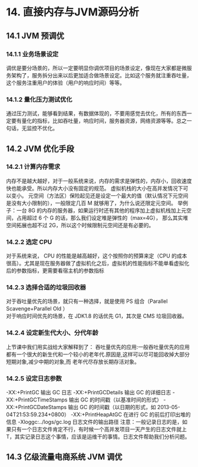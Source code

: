 # 14. 直接内存与JVM源码分析

## 14.1 JVM 预调优

### 14.1.1 业务场景设定

调优是要分场景的，所以一定要明显你调优项目的场景设定，像现在大家都是微服务架构了，服务拆分出来以后更加适合做场景设定。比如这个服务就注重吞吐量，这个服务注重用户的体验（用户的响应时间）等等。

### 14.1.2 量化压力测试优化 

通过压力测试，能够看到结果，有数据体现的，不要用感觉去优化，所有的东西一定要有量化的指标，比如吞吐量，响应时间，服务器资源，网络资源等等。总之一句话，无监控不优化。

## 14.2 JVM 优化手段

### 14.2.1 计算内存需求 

内存不是越大越好，对于一般系统来说，内存的需求是弹性的，内存小，回收速度快也能承受。所以内存大小没有固定的规范。 虚拟机栈的大小在高并发情况下可以变小。 元空间（方法区）保险起见还是设定一个最大的值（默认情况下元空间是没有大小限制的），一般限定几百 M 就够用了，为什么说还限定元空间。 举例子：一台 8G 的内存的服务器，如果运行时还有其他的程序加上虚拟机栈加上元空间，占用超过 6 个 G 的话，那么我们设定堆是弹性的（max=4G）， 那么其实堆空间拓展也超不过 2G，所以这个时候限制元空间还是有必要的。 

### 14.2.2 选定 CPU 

对于系统来说， CPU 的性能是越高越好，这个按照你的预算来定（CPU 的成本很高）。尤其是现在服务器做了虚拟机化之后，虚拟机的性能指标不能单看虚拟化后的参数指标，更需要看宿主机的参数指标


### 14.2.3 选择合适的垃圾回收器 

对于吞吐量优先的场景，就只有一种选择，就是使用 PS 组合（Parallel Scavenge+Parallel Old ）   
对于响应时间优先的场景，在 JDK1.8 的话优先 G1，其次是 CMS 垃圾回收器。 

### 14.2.4 设定新生代大小、分代年龄 

上节课中我们用实战给大家解释到了： 吞吐量优先的应用:一般吞吐量优先的应用都有一个很大的新生代和一个较小的老年代.原因是,这样可以尽可能回收掉大部分短期对象,减少中期的对象,而 老年代尽存放长期存活对象。 

### 14.2.5 设定日志参数 

-XX:+PrintGC 输出 GC 日志 
-XX:+PrintGCDetails 输出 GC 的详细日志 
-XX:+PrintGCTimeStamps 输出 GC 的时间戳（以基准时间的形式） 
-XX:+PrintGCDateStamps 输出 GC 的时间戳（以日期的形式，如 2013-05-04T21:53:59.234+0800） 
-XX:+PrintHeapAtGC 在进行 GC 的前后打印出堆的信息 -Xloggc:../logs/gc.log 日志文件的输出路径 注意：一般记录日志的是，如果只有一个日志文件肯定不行，有时候一个高并发项目一天产生的日志文件就上 T，其实记录日志这个事情，应该是运维干的事情。日志文件帮助我们分析问题。


## 14.3 亿级流量电商系统 JVM 调优